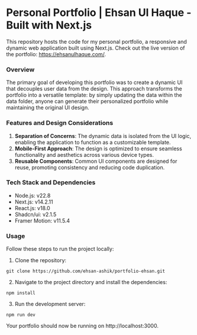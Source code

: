 # Personal Portfolio | Ehsan Ul Haque - Built with Next.js

This repository hosts the code for my personal portfolio, a responsive and dynamic web application built using Next.js. Check out the live version of the portfolio: https://ehsanulhaque.com/.

### Overview

The primary goal of developing this portfolio was to create a dynamic UI that decouples user data from the design. This approach transforms the portfolio into a versatile template: by simply updating the data within the data folder, anyone can generate their personalized portfolio while maintaining the original UI design.

### Features and Design Considerations

1. **Separation of Concerns**: The dynamic data is isolated from the UI logic, enabling the application to function as a customizable template.
2. **Mobile-First Approach**: The design is optimized to ensure seamless functionality and aesthetics across various device types.
3. **Reusable Components**: Common UI components are designed for reuse, promoting consistency and reducing code duplication.


### Tech Stack and Dependencies

* Node.js: v22.8
* Next.js: v14.2.11
* React.js: v18.0
* Shadcn/ui: v2.1.5
* Framer Motion: v11.5.4


### Usage

Follow these steps to run the project locally:

1. Clone the repository:

`git clone https://github.com/ehsan-ashik/portfolio-ehsan.git`

2. Navigate to the project directory and install the dependencies:

`npm install`

3. Run the development server:

`npm run dev`

Your portfolio should now be running on http://localhost:3000.